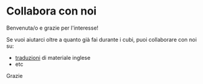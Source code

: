 # Collabora con noi

Benvenuta/o e grazie per l'interesse!

Se vuoi aiutarci oltre a quanto già fai durante i cubi, puoi
collaborare con noi su:
- [traduzioni](https://github.com/av-italia/collabora/tree/main/traduzioni#readme) di materiale inglese
- etc

Grazie






